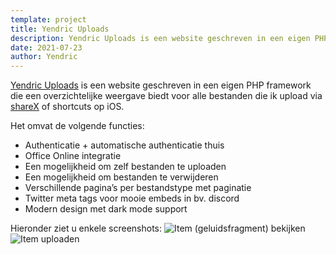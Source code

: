 ```yaml
---
template: project
title: Yendric Uploads
description: Yendric Uploads is een website geschreven in een eigen PHP framework die een overzichtelijke weergave biedt voor alle bestanden die ik upload
date: 2021-07-23
author: Yendric
---
```


[Yendric Uploads](https://upload.yendric.be/) is een website geschreven in een eigen PHP framework die een overzichtelijke weergave biedt voor alle bestanden die ik upload via [shareX](https://getsharex.com/) of shortcuts op iOS.

Het omvat de volgende functies:

- Authenticatie + automatische authenticatie thuis
- Office Online integratie
- Een mogelijkheid om zelf bestanden te uploaden
- Een mogelijkheid om bestanden te verwijderen
- Verschillende pagina’s per bestandstype met paginatie
- Twitter meta tags voor mooie embeds in bv. discord
- Modern design met dark mode support

Hieronder ziet u enkele screenshots:
![Item (geluidsfragment) bekijken](/assets/img/upload-bekijk-item.jpg)
![Item uploaden](/assets/img/upload-upload-item.jpg)
